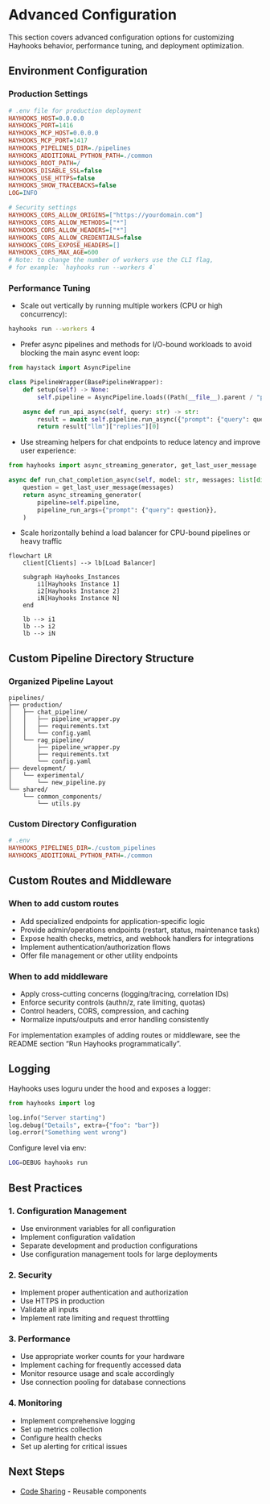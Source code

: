 # Advanced Configuration

This section covers advanced configuration options for customizing Hayhooks behavior, performance tuning, and deployment optimization.

## Environment Configuration

### Production Settings

```ini
# .env file for production deployment
HAYHOOKS_HOST=0.0.0.0
HAYHOOKS_PORT=1416
HAYHOOKS_MCP_HOST=0.0.0.0
HAYHOOKS_MCP_PORT=1417
HAYHOOKS_PIPELINES_DIR=./pipelines
HAYHOOKS_ADDITIONAL_PYTHON_PATH=./common
HAYHOOKS_ROOT_PATH=/
HAYHOOKS_DISABLE_SSL=false
HAYHOOKS_USE_HTTPS=false
HAYHOOKS_SHOW_TRACEBACKS=false
LOG=INFO

# Security settings
HAYHOOKS_CORS_ALLOW_ORIGINS=["https://yourdomain.com"]
HAYHOOKS_CORS_ALLOW_METHODS=["*"]
HAYHOOKS_CORS_ALLOW_HEADERS=["*"]
HAYHOOKS_CORS_ALLOW_CREDENTIALS=false
HAYHOOKS_CORS_EXPOSE_HEADERS=[]
HAYHOOKS_CORS_MAX_AGE=600
# Note: to change the number of workers use the CLI flag,
# for example: `hayhooks run --workers 4`
```

### Performance Tuning

- Scale out vertically by running multiple workers (CPU or high concurrency):

```bash
hayhooks run --workers 4
```

- Prefer async pipelines and methods for I/O-bound workloads to avoid blocking the main async event loop:

```python
from haystack import AsyncPipeline

class PipelineWrapper(BasePipelineWrapper):
    def setup(self) -> None:
        self.pipeline = AsyncPipeline.loads((Path(__file__).parent / "pipeline.yml").read_text())

    async def run_api_async(self, query: str) -> str:
        result = await self.pipeline.run_async({"prompt": {"query": query}})
        return result["llm"]["replies"][0]
```

- Use streaming helpers for chat endpoints to reduce latency and improve user experience:

```python
from hayhooks import async_streaming_generator, get_last_user_message

async def run_chat_completion_async(self, model: str, messages: list[dict], body: dict):
    question = get_last_user_message(messages)
    return async_streaming_generator(
        pipeline=self.pipeline,
        pipeline_run_args={"prompt": {"query": question}},
    )
```

- Scale horizontally behind a load balancer for CPU-bound pipelines or heavy traffic

```mermaid
flowchart LR
    client[Clients] --> lb[Load Balancer]

    subgraph Hayhooks_Instances
        i1[Hayhooks Instance 1]
        i2[Hayhooks Instance 2]
        iN[Hayhooks Instance N]
    end

    lb --> i1
    lb --> i2
    lb --> iN
```

## Custom Pipeline Directory Structure

### Organized Pipeline Layout

```text
pipelines/
├── production/
│   ├── chat_pipeline/
│   │   ├── pipeline_wrapper.py
│   │   ├── requirements.txt
│   │   └── config.yaml
│   └── rag_pipeline/
│       ├── pipeline_wrapper.py
│       ├── requirements.txt
│       └── config.yaml
├── development/
│   └── experimental/
│       └── new_pipeline.py
└── shared/
    └── common_components/
        └── utils.py
```

### Custom Directory Configuration

```ini
# .env
HAYHOOKS_PIPELINES_DIR=./custom_pipelines
HAYHOOKS_ADDITIONAL_PYTHON_PATH=./common
```

## Custom Routes and Middleware

### When to add custom routes

- Add specialized endpoints for application-specific logic
- Provide admin/operations endpoints (restart, status, maintenance tasks)
- Expose health checks, metrics, and webhook handlers for integrations
- Implement authentication/authorization flows
- Offer file management or other utility endpoints

### When to add middleware

- Apply cross-cutting concerns (logging/tracing, correlation IDs)
- Enforce security controls (authn/z, rate limiting, quotas)
- Control headers, CORS, compression, and caching
- Normalize inputs/outputs and error handling consistently

For implementation examples of adding routes or middleware, see the README section “Run Hayhooks programmatically”.

## Logging

Hayhooks uses loguru under the hood and exposes a logger:

```python
from hayhooks import log

log.info("Server starting")
log.debug("Details", extra={"foo": "bar"})
log.error("Something went wrong")
```

Configure level via env:

```bash
LOG=DEBUG hayhooks run
```

## Best Practices

### 1. Configuration Management

- Use environment variables for all configuration
- Implement configuration validation
- Separate development and production configurations
- Use configuration management tools for large deployments

### 2. Security

- Implement proper authentication and authorization
- Use HTTPS in production
- Validate all inputs
- Implement rate limiting and request throttling

### 3. Performance

- Use appropriate worker counts for your hardware
- Implement caching for frequently accessed data
- Monitor resource usage and scale accordingly
- Use connection pooling for database connections

### 4. Monitoring

- Implement comprehensive logging
- Set up metrics collection
- Configure health checks
- Set up alerting for critical issues

## Next Steps

- [Code Sharing](code-sharing.md) - Reusable components
